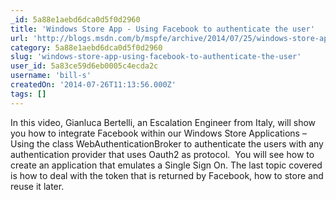 ```yaml
---
_id: 5a88e1aebd6dca0d5f0d2960
title: 'Windows Store App - Using Facebook to authenticate the user'
url: 'http://blogs.msdn.com/b/mspfe/archive/2014/07/25/windows-store-app-using-facebook-to-authenticate-the-user.aspx'
category: 5a88e1aebd6dca0d5f0d2960
slug: 'windows-store-app-using-facebook-to-authenticate-the-user'
user_id: 5a83ce59d6eb0005c4ecda2c
username: 'bill-s'
createdOn: '2014-07-26T11:13:56.000Z'
tags: []
---
```


In this video, Gianluca Bertelli, an Escalation Engineer from Italy, will show you how to integrate Facebook within our Windows Store Applications – Using the class WebAuthenticationBroker to authenticate the users with any authentication provider that uses Oauth2 as protocol.  You will see how to create an application that emulates a Single Sign On. The last topic covered is how to deal with the token that is returned by Facebook, how to store and reuse it later.
